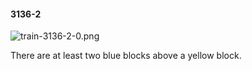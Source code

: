 #### 3136-2
![train-3136-2-0.png](https://github.com/lil-lab/nlvr/raw/master/nlvr/train/images/71/train-3136-2-0.png "train-3136-2-0.png")

There are at least two blue blocks above a yellow block.